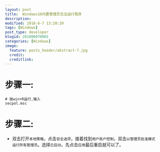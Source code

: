 ```yaml
---
layout: post
title:  Windows10内置管理员无法运行程序
description:
modified: 2018-6-7 13:20:20
tags: [Windows]
post_type: developer
blogid: 201806070001
categories: [Windows]
image:
  feature: posts_header/abstract-7.jpg
  credit:
  creditlink:
---
```

# 步骤一:
```
# 按win+R运行,输入
secpol.msc
```
# 步骤二:
- 双击打开`本地策略`，点击`安全选项`，接着找到`用户账户控制`，双击`以管理员批准模式运行所有管理员`。选择`已启动`，先点击`应用`最后重启就可以了。
